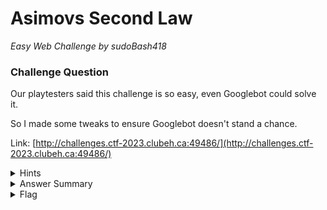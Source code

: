 # Asimovs Second Law

<i>Easy Web Challenge by sudoBash418</i>

### Challenge Question

Our playtesters said this challenge is so easy, even Googlebot could solve it.

So I made some tweaks to ensure Googlebot doesn't stand a chance.

Link: [http://challenges.ctf-2023.clubeh.ca:49486/](http://challenges.ctf-2023.clubeh.ca:49486/)

<details> 
  <summary>Hints</summary>
  <ol>
    <li>What part of a website does Googlebot visit first?</li>
  </ol>
</details>

<details> 
  <summary>Answer Summary</summary>
  &emsp;Need writeup
</details>

<details>
  <summary>Flag</summary>
  &emsp;<b>clubeh{h1d1ng_fr0m_4h3_r0b045_7d37c0ec}</b>
</details>
